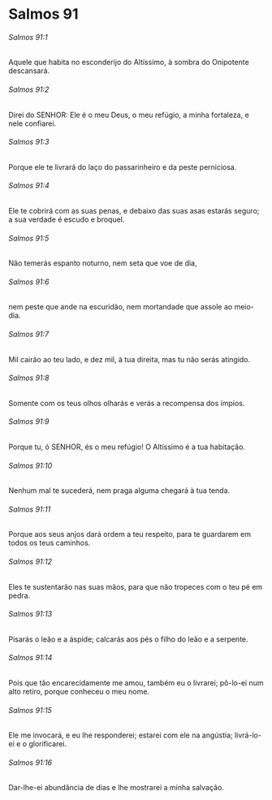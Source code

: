 # Salmos 91

###### Salmos 91:1

Aquele que habita no esconderijo do Altíssimo, à sombra do Onipotente descansará.

###### Salmos 91:2

Direi do SENHOR: Ele é o meu Deus, o meu refúgio, a minha fortaleza, e nele confiarei.

###### Salmos 91:3

Porque ele te livrará do laço do passarinheiro e da peste perniciosa.

###### Salmos 91:4

Ele te cobrirá com as suas penas, e debaixo das suas asas estarás seguro; a sua verdade é escudo e broquel.

###### Salmos 91:5

Não temerás espanto noturno, nem seta que voe de dia,

###### Salmos 91:6

nem peste que ande na escuridão, nem mortandade que assole ao meio-dia.

###### Salmos 91:7

Mil cairão ao teu lado, e dez mil, à tua direita, mas tu não serás atingido.

###### Salmos 91:8

Somente com os teus olhos olharás e verás a recompensa dos ímpios.

###### Salmos 91:9

Porque tu, ó SENHOR, és o meu refúgio! O Altíssimo é a tua habitação.

###### Salmos 91:10

Nenhum mal te sucederá, nem praga alguma chegará à tua tenda.

###### Salmos 91:11

Porque aos seus anjos dará ordem a teu respeito, para te guardarem em todos os teus caminhos.

###### Salmos 91:12

Eles te sustentarão nas suas mãos, para que não tropeces com o teu pé em pedra.

###### Salmos 91:13

Pisarás o leão e a áspide; calcarás aos pés o filho do leão e a serpente.

###### Salmos 91:14

Pois que tão encarecidamente me amou, também eu o livrarei; pô-lo-ei num alto retiro, porque conheceu o meu nome.

###### Salmos 91:15

Ele me invocará, e eu lhe responderei; estarei com ele na angústia; livrá-lo-ei e o glorificarei.

###### Salmos 91:16

Dar-lhe-ei abundância de dias e lhe mostrarei a minha salvação.

